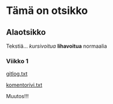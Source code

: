 # Tämä on otsikko

## Alaotsikko

Tekstiä... *kursivoitua* **lihavoitua** normaalia

### Viikko 1

[gitlog.txt](https://github.com/joniursin/ot-harjoitustyo/blob/main/laskarit/viikko1/gitlog.txt)

[komentorivi.txt](https://github.com/joniursin/ot-harjoitustyo/blob/main/laskarit/viikko1/komentorivi.txt)

Muutos!!!
